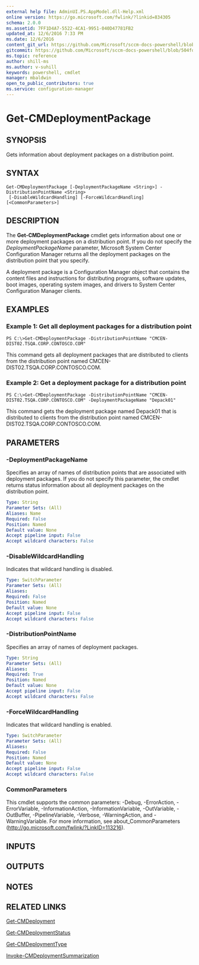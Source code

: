 ```yaml
---
external help file: AdminUI.PS.AppModel.dll-Help.xml
online version: https://go.microsoft.com/fwlink/?linkid=834305
schema: 2.0.0
ms.assetid: 7FF1D4A7-5522-4CA1-9951-040D47781FB2
updated_at: 12/6/2016 7:33 PM
ms.date: 12/6/2016
content_git_url: https://github.com/Microsoft/sccm-docs-powershell/blob/master/sccm-cmdlets/ConfigurationManager/vlatest/Get-CMDeploymentPackage.md
gitcommit: https://github.com/Microsoft/sccm-docs-powershell/blob/504fd5ae0c4dcc14877d18b3f201f0c5172688ce/sccm-cmdlets/ConfigurationManager/vlatest/Get-CMDeploymentPackage.md
ms.topic: reference
author: shill-ms
ms.author: v-suhill
keywords: powershell, cmdlet
manager: mbaldwin
open_to_public_contributors: true
ms.service: configuration-manager
---
```


# Get-CMDeploymentPackage

## SYNOPSIS
Gets information about deployment packages on a distribution point.

## SYNTAX

```
Get-CMDeploymentPackage [-DeploymentPackageName <String>] -DistributionPointName <String>
 [-DisableWildcardHandling] [-ForceWildcardHandling] [<CommonParameters>]
```

## DESCRIPTION
The **Get-CMDeploymentPackage** cmdlet gets information about one or more deployment packages on a distribution point.
If you do not specify the *DeploymentPackageName* parameter, Microsoft System Center Configuration Manager returns all the deployment packages on the distribution point that you specify.

A deployment package is a Configuration Manager object that contains the content files and instructions for distributing programs, software updates, boot images, operating system images, and drivers to System Center Configuration Manager clients.

## EXAMPLES

### Example 1: Get all deployment packages for a distribution point
```
PS C:\>Get-CMDeploymentPackage -DistributionPointName "CMCEN-DIST02.TSQA.CORP.CONTOSCO.COM"
```

This command gets all deployment packages that are distributed to clients from the distribution point named CMCEN-DIST02.TSQA.CORP.CONTOSCO.COM.

### Example 2: Get a deployment package for a distribution point
```
PS C:\>Get-CMDeploymentPackage -DistributionPointName "CMCEN-DIST02.TSQA.CORP.CONTOSCO.COM" -DeploymentPackageName "Depack01"
```

This command gets the deployment package named Depack01 that is distributed to clients from the distribution point named CMCEN-DIST02.TSQA.CORP.CONTOSCO.COM.

## PARAMETERS

### -DeploymentPackageName
Specifies an array of names of distribution points that are associated with deployment packages.
If you do not specify this parameter, the cmdlet returns status information about all deployment packages on the distribution point.

```yaml
Type: String
Parameter Sets: (All)
Aliases: Name
Required: False
Position: Named
Default value: None
Accept pipeline input: False
Accept wildcard characters: False
```

### -DisableWildcardHandling
Indicates that wildcard handling is disabled.

```yaml
Type: SwitchParameter
Parameter Sets: (All)
Aliases: 
Required: False
Position: Named
Default value: None
Accept pipeline input: False
Accept wildcard characters: False
```

### -DistributionPointName
Specifies an array of names of deployment packages.

```yaml
Type: String
Parameter Sets: (All)
Aliases: 
Required: True
Position: Named
Default value: None
Accept pipeline input: False
Accept wildcard characters: False
```

### -ForceWildcardHandling
Indicates that wildcard handling is enabled.

```yaml
Type: SwitchParameter
Parameter Sets: (All)
Aliases: 
Required: False
Position: Named
Default value: None
Accept pipeline input: False
Accept wildcard characters: False
```

### CommonParameters
This cmdlet supports the common parameters: -Debug, -ErrorAction, -ErrorVariable, -InformationAction, -InformationVariable, -OutVariable, -OutBuffer, -PipelineVariable, -Verbose, -WarningAction, and -WarningVariable. For more information, see about_CommonParameters (http://go.microsoft.com/fwlink/?LinkID=113216).

## INPUTS

## OUTPUTS

## NOTES

## RELATED LINKS

[Get-CMDeployment](xref:ConfigurationManager/vlatest/Get-CMDeployment.md)

[Get-CMDeploymentStatus](xref:ConfigurationManager/vlatest/Get-CMDeploymentStatus.md)

[Get-CMDeploymentType](xref:ConfigurationManager/vlatest/Get-CMDeploymentType.md)

[Invoke-CMDeploymentSummarization](xref:ConfigurationManager/vlatest/Invoke-CMDeploymentSummarization.md)


